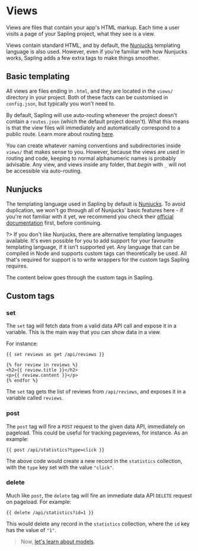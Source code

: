 # Views

Views are files that contain your app's HTML markup.  Each time a user visits a page of your Sapling project, what they see is a view.

Views contain standard HTML, and by default, the [Nunjucks](https://mozilla.github.io/nunjucks/) templating language is also used.  However, even if you're familiar with how Nunjucks works, Sapling adds a few extra tags to make things smoother.


## Basic templating

All views are files ending in `.html`, and they are located in the `views/` directory in your project.  Both of these facts can be customised in `config.json`, but typically you won't need to.

By default, Sapling will use auto-routing whenever the project doesn't contain a `routes.json` (which the default project doesn't).  What this means is that the view files will immediately and automatically correspond to a public route. Learn more about routing [here](/routes).

You can create whatever naming conventions and subdirectories inside `views/` that makes sense to you.  However, because the views are used in routing and code, keeping to normal alphanumeric names is probably advisable.  Any view, and views inside any folder, that *begin* with `_` will not be accessible via auto-routing.


## Nunjucks

The templating language used in Sapling by default is [Nunjucks](https://mozilla.github.io/nunjucks/).  To avoid duplication, we won't go through all of Nunjucks' basic features here - if you're not familiar with it yet, we recommend you check their [official documentation](https://mozilla.github.io/nunjucks/templating.html) first, before continuing.

?> If you don't like Nunjucks, there are alternative templating languages available.  It's even possible for you to add support for your favourite templating language, if it isn't supported yet.  Any language that can be compiled in Node and supports custom tags can theoretically be used.  All that's required for support is to write wrappers for the custom tags Sapling requires.

The content below goes through the custom tags in Sapling.


## Custom tags

### set

The `set` tag will fetch data from a valid data API call and expose it in a variable.  This is the main way that you can show data in a view.

For instance:

    {{ set reviews as get /api/reviews }}
     
    {% for review in reviews %}
    <h2>{{ review.title }}</h2>
    <p>{{ review.content }}</p>
    {% endfor %}

The `set` tag gets the list of reviews from `/api/reviews`, and exposes it in a variable called `reviews`.


### post

The `post` tag will fire a `POST` request to the given data API, immediately on pageload.  This could be useful for tracking pageviews, for instance.  As an example:

    {{ post /api/statistics?type=click }}

The above code would create a new record in the `statistics` collection, with the `type` key set with the value `"click"`.


### delete

Much like `post`, the `delete` tag will fire an immediate data API `DELETE` request on pageload.  For example:

    {{ delete /api/statistics?id=1 }}

This would delete any record in the `statistics` collection, where the `id` key has the value of `"1"`.


> Now, [let's learn about models](/models).